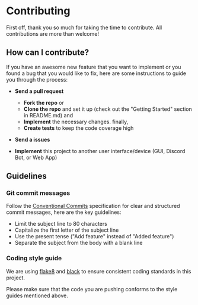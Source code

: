 # Contributing

First off, thank you so much for taking the time to contribute. All contributions are more than welcome!

## How can I contribute?

If you have an awesome new feature that you want to implement or you found a bug that you would like to fix, here are some instructions to guide you through the process:
- **Send a pull request**
  - **Fork the repo** or
  - **Clone the repo** and set it up (check out the "Getting Started" section in README.md) and
  - **Implement** the necessary changes. finally,
  - **Create tests** to keep the code coverage high

- **Send a issues**
- **Implement** this project to another user interface/device (GUI, Discord Bot, or Web App)


## Guidelines

### Git commit messages

Follow the [Conventional Commits](https://www.conventionalcommits.org/en/v1.0.0/) specification for clear and structured commit messages, here are the key guidelines:

- Limit the subject line to 80 characters
- Capitalize the first letter of the subject line
- Use the present tense ("Add feature" instead of "Added feature")
- Separate the subject from the body with a blank line

### Coding style guide

We are using [flake8](https://github.com/pycqa/flake8) and [black](https://github.com/psf/black) to ensure consistent coding standards in this project.

Please make sure that the code you are pushing conforms to the style guides mentioned above.
